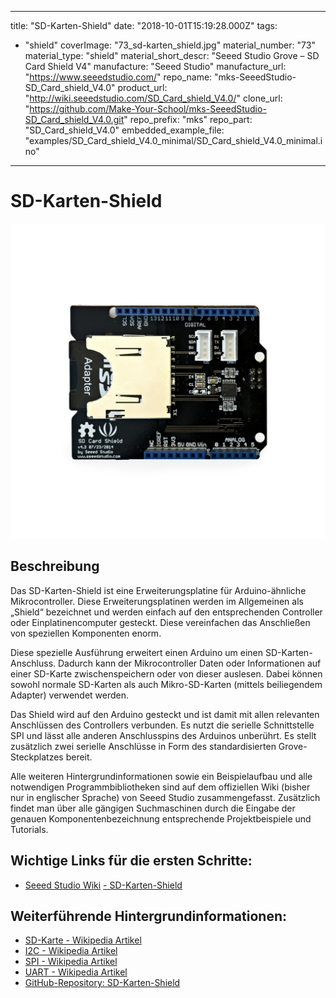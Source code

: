 
---
title: "SD-Karten-Shield"
date: "2018-10-01T15:19:28.000Z"
tags: 
  - "shield"
coverImage: "73_sd-karten_shield.jpg"
material_number: "73"
material_type: "shield"
material_short_descr: "Seeed Studio Grove – SD Card Shield V4"
manufacture: "Seeed Studio"
manufacture_url: "https://www.seeedstudio.com/"
repo_name: "mks-SeeedStudio-SD_Card_shield_V4.0"
product_url: "http://wiki.seeedstudio.com/SD_Card_shield_V4.0/"
clone_url: "https://github.com/Make-Your-School/mks-SeeedStudio-SD_Card_shield_V4.0.git"
repo_prefix: "mks"
repo_part: "SD_Card_shield_V4.0"
embedded_example_file: "examples/SD_Card_shield_V4.0_minimal/SD_Card_shield_V4.0_minimal.ino"
---


# SD-Karten-Shield

![SD-Karten-Shield](./73_sd-karten_shield.jpg)

## Beschreibung
Das SD-Karten-Shield ist eine Erweiterungsplatine für Arduino-ähnliche Mikrocontroller. Diese Erweiterungsplatinen werden im Allgemeinen als „Shield“ bezeichnet und werden einfach auf den entsprechenden Controller oder Einplatinencomputer gesteckt. Diese vereinfachen das Anschließen von speziellen Komponenten enorm.

Diese spezielle Ausführung erweitert einen Arduino um einen SD-Karten-Anschluss. Dadurch kann der Mikrocontroller Daten oder Informationen auf einer SD-Karte zwischenspeichern oder von dieser auslesen. Dabei können sowohl normale SD-Karten als auch Mikro-SD-Karten (mittels beiliegendem Adapter) verwendet werden.

Das Shield wird auf den Arduino gesteckt und ist damit mit allen relevanten Anschlüssen des Controllers verbunden. Es nutzt die serielle Schnittstelle SPI und lässt alle anderen Anschlusspins des Arduinos unberührt. Es stellt zusätzlich zwei serielle Anschlüsse in Form des standardisierten Grove-Steckplatzes bereit.

Alle weiteren Hintergrundinformationen sowie ein Beispielaufbau und alle notwendigen Programmbibliotheken sind auf dem offiziellen Wiki (bisher nur in englischer Sprache) von Seeed Studio zusammengefasst. Zusätzlich findet man über alle gängigen Suchmaschinen durch die Eingabe der genauen Komponentenbezeichnung entsprechende Projektbeispiele und Tutorials.


<!-- infolist -->


## Wichtige Links für die ersten Schritte:

- [Seeed Studio Wiki](http://wiki.seeedstudio.com/SD_Card_shield_V4.0/) [- SD-Karten-Shield](http://wiki.seeedstudio.com/SD_Card_shield_V4.0/)

## Weiterführende Hintergrundinformationen:

- [SD-Karte - Wikipedia Artikel](https://de.wikipedia.org/wiki/SD-Karte)
- [I2C - Wikipedia Artikel](https://de.wikipedia.org/wiki/I%C2%B2C)
- [SPI - Wikipedia Artikel](https://de.wikipedia.org/wiki/Serial_Peripheral_Interface)
- [UART - Wikipedia Artikel](https://de.wikipedia.org/wiki/Universal_Asynchronous_Receiver_Transmitter)
- [GitHub-Repository: SD-Karten-Shield](https://github.com/MakeYourSchool/73-SD-Karten-Shield)

